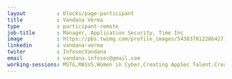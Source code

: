 ```yaml
---
layout          : blocks/page-participant
title           : Vandana Verma
type            : participant-remote
job-title       : Manager, Application Security, Time Inc
image           : https://pbs.twimg.com/profile_images/543837812286427136/Ys6BHSIV.jpeg
linkedin        : vandana-verma
twiter          : InfosecVandana
email           : vandana.infosec@gmail.com
working-sessions: MSTG,MASVS,Women in Cyber,Creating AppSec Talent.Creating AppSec Teams,Recruiting AppSec Talent,Netflix Security Automation,Netflix Resilience Engineering
---
```


